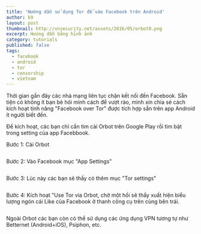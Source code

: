 ```yaml
---
title: 'Hướng dẫn sử dụng Tor để vào Facebook trên Android'
author: k9
layout: post
thumbnail: http://vnsecurity.net/assets/2016/05/orbot0.png
excerpt: Hưóng dẫn bằng hỉnh ảnh
category: tutorials
published: false
tags:
  - facebook
  - android
  - tor
  - censorship
  - vietnam
---
```


Thời gian gần đây các nhà mạng liên tục chặn kết nối đến Facebook. Sẵn tiện có không ít bạn bè hỏi mình cách để vượt rào, mình xin chia sẻ cách kích hoạt tính năng "Facebook over Tor" được tích hợp sẵn trên app Android ít người biết đến.

Để kích hoạt, các bạn chỉ cần tìm cài Orbot trên Google Play rồi tìm bật trong setting của app Facebbook.

Bước 1: Cài Orbot

<img alt="" src="http://vnsecurity.net/assets/2016/05/orbot1.png"  />

Bước 2: Vào Facebook mục "App Settings"

<img alt="" src="http://vnsecurity.net/assets/2016/05/orbot2.png"  />

Bước 3: Lúc này các bạn sẽ thấy có thêm mục "Tor settings"

<img alt="" src="http://vnsecurity.net/assets/2016/05/orbot3.png"  />

Bước 4: Kích hoạt "Use Tor via Orbot, chờ một hồi sẽ thấy xuất hiện biểu lượng ngón cái Like của Facebook ở thanh công cụ trên cùng bên trái.

<img alt="" src="http://vnsecurity.net/assets/2016/05/orbot4.png"  />

Ngoài Orbot các bạn còn có thể sử dụng các ứng dụng VPN tương tự như Betternet (Android+iOS), Psiphon, etc.